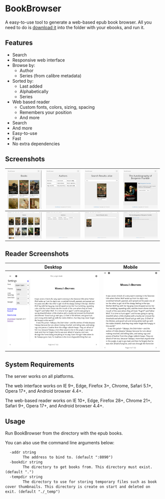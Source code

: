 # BookBrowser
A easy-to-use tool to generate a web-based epub book browser. All you need to do is [download it](https://github.com/geek1011/BookBrowser/releases/latest) into the folder with your ebooks, and run it.

## Features
- Search
- Responsive web interface
- Browse by:
    - Author
    - Series (from calibre metadata)
- Sorted by:
    - Last added
    - Alphabetically
    - Series
- Web based reader
    - Custom fonts, colors, sizing, spacing
    - Remembers your position
    - And more
- Search
- And more
- Easy-to-use
- Fast
- No extra dependencies

## Screenshots

| ![](screenshots/books-mobile.png) | ![](screenshots/authors-mobile.png) | ![](screenshots/search-mobile.png) | ![](screenshots/book-mobile.png) |
| --- | --- | --- | --- |
| ![](screenshots/books-desktop.png) | ![](screenshots/authors-desktop.png) | ![](screenshots/search-desktop.png) | ![](screenshots/book-desktop.png) |

## Reader Screenshots

| Desktop | Mobile |
| --- | --- |
| ![](screenshots/reader-desktop.png) | ![](screenshots/reader-mobile.png) |

## System Requirements
The server works on all platforms.

The web interface works on IE 9+, Edge, Firefox 3+, Chrome, Safari 5.1+, Opera 17+, and Android browser 4.4+.

The web-based reader works on IE 10+, Edge, Firefox 28+, Chrome 21+, Safari 9+, Opera 17+, and Android browser 4.4+.

## Usage
Run BookBrowser from the directory with the epub books.

You can also use the command line arguments below:

````
  -addr string
    	The address to bind to. (default ":8090")
  -bookdir string
    	The directory to get books from. This directory must exist. (default ".")
  -tempdir string
    	The directory to use for storing temporary files such as book cover thumbnails. This directory is create on start and deleted on exit. (default "./_temp")
````
